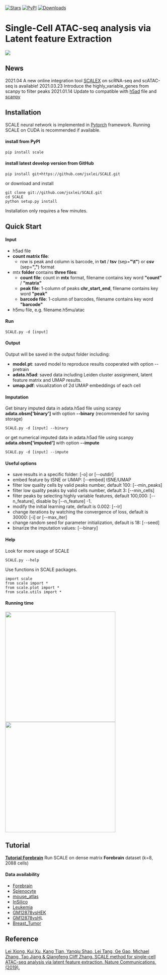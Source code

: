 [![Stars](https://img.shields.io/github/stars/jsxlei/SCALE?logo=GitHub&color=yellow)](https://github.com/jsxlei/scale/stargazers)
[![PyPI](https://img.shields.io/pypi/v/scale-atac.svg)](https://pypi.org/project/scale-atac)
[![Downloads](https://pepy.tech/badge/scale-atac)](https://pepy.tech/project/scale-atac)

# Single-Cell ATAC-seq analysis via Latent feature Extraction

![](https://github.com/jsxlei/SCALE/wiki/png/model.png)

## News

2021.04    A new online integration tool [SCALEX](https://github.com/jsxlei/SCALEX) on scRNA-seq and scATAC-seq is available!
2021.03.23 Introduce the highly_variable_genes from scanpy to filter peaks
2021.01.14 Update to compatible with [h5ad](https://anndata.readthedocs.io/en/latest/anndata.AnnData.html) file and [scanpy](https://scanpy.readthedocs.io/en/stable/index.html)

## Installation

SCALE neural network is implemented in [Pytorch](https://pytorch.org/) framework.
Running SCALE on CUDA is recommended if available.

#### install from PyPI

    pip install scale

#### install latest develop version from GitHub

    pip install git+https://github.com/jsxlei/SCALE.git

or download and install

    git clone git://github.com/jsxlei/SCALE.git
	cd SCALE
	python setup.py install

Installation only requires a few minutes.

## Quick Start

#### Input

* h5ad file
* **count matrix file**:
  * row is peak and column is barcode, in **txt** / **tsv** (sep=**"\t"**) or **csv** (sep=**","**) format
* mtx **folder** contains **three files**:
  * **count file**: count in **mtx** format, filename contains key word **"count"** / **"matrix"**
  * **peak file**: 1-column of peaks **chr_start_end**, filename contains key word **"peak"**
  * **barcode file**: 1-column of barcodes, filename contains key word **"barcode"**
* h5mu file, e.g. filename.h5mu/atac

#### Run

    SCALE.py -d [input]

#### Output

Output will be saved in the output folder including:

* **model.pt**:  saved model to reproduce results cooperated with option --pretrain
* **adata.h5ad**:  saved data including Leiden cluster assignment, latent feature matrix and UMAP results.
* **umap.pdf**:  visualization of 2d UMAP embeddings of each cell

#### Imputation

Get binary imputed data in adata.h5ad file using scanpy **adata.obsm['binary']** with option **--binary** (recommended for saving storage)

    SCALE.py -d [input] --binary

or get numerical imputed data in adata.h5ad file using scanpy **adata.obsm['imputed']** with option **--impute**

    SCALE.py -d [input] --impute

#### Useful options

* save results in a specific folder: [-o] or [--outdir]
* embed feature by tSNE or UMAP: [--embed]  tSNE/UMAP
* filter low quality cells by valid peaks number, default 100: [--min_peaks]
* filter low quality peaks by valid cells number, default 3: [--min_cells]
* filter peaks by selecting highly variable features, default 100,000: [--n_feature], disable by [--n_feature] -1.
* modify the initial learning rate, default is 0.002: [--lr]
* change iterations by watching the convergence of loss, default is 30000: [-i] or [--max_iter]
* change random seed for parameter initialization, default is 18: [--seed]
* binarize the imputation values: [--binary]

#### Help

Look for more usage of SCALE

    SCALE.py --help

Use functions in SCALE packages.

    import scale
	from scale import *
	from scale.plot import *
	from scale.utils import *

#### Running time

<p float="left">
  <img src="https://github.com/jsxlei/SCALE/wiki/png/runtime.png" width="350" />
  <img src="https://github.com/jsxlei/SCALE/wiki/png/memory.png" width="350" /> 
</p>

## Tutorial

**[Tutorial Forebrain](https://github.com/jsxlei/SCALE/wiki/Forebrain)**   Run SCALE on dense matrix **Forebrain** dataset (k=8, 2088 cells)

#### Data availability

* [Forebrain](http://zhanglab.net/SCALE_SOURCE_DATA/Forebrain.h5ad)
* [Splenocyte](http://zhanglab.net/SCALE_SOURCE_DATA/Splenocyte.h5ad)
* [mouse_atlas](http://zhanglab.net/SCALE_SOURCE_DATA/mouse_atlas.h5ad)
* [InSilico](http://zhanglab.net/SCALE_SOURCE_DATA/InSilico.h5ad)
* [Leukemia](http://zhanglab.net/SCALE_SOURCE_DATA/Leukemia.h5ad)
* [GM12878vsHEK](http://zhanglab.net/SCALE_SOURCE_DATA/GM12878vsHEK.h5ad)
* [GM12878vsH](http://zhanglab.net/SCALE_SOURCE_DATA/GM12878vsHL.h5ad)L
* [Breast_Tumor](http://zhanglab.net/SCALE_SOURCE_DATA/Breast_Tumor.h5ad)

## Reference

[Lei Xiong, Kui Xu, Kang Tian, Yanqiu Shao, Lei Tang, Ge Gao, Michael Zhang, Tao Jiang &amp; Qiangfeng Cliff Zhang. SCALE method for single-cell ATAC-seq analysis via latent feature extraction. Nature Communications, (2019).](https://www.nature.com/articles/s41467-019-12630-7)

